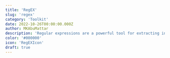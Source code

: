 ```yaml
---
title: 'RegEX'
slug: 'regex'
category: 'Toolkit'
date: 2022-10-26T00:00:00.000Z
author: MKAbuMattar
description: 'Regular expressions are a powerful tool for extracting information from text such as code, files, spreadsheets, or even documents.'
color: '#000000'
icon: 'RegEXIcon'
draft: true
---
```

